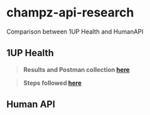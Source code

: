 # champz-api-research
Comparison between 1UP Health and HumanAPI

## 1UP Health

>**Results and Postman collection [here](./1UP_API/RESULTS.md)**

>**Steps followed [here](./1UP_API/STEPS.md)**


## Human API
